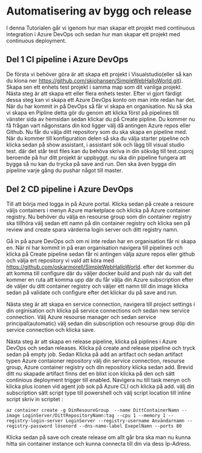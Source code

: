 # Automatisering av bygg och release



I denna Tutorialen går vi igenom hur man skapar ett projekt med continuous integration i Azure DevOps och sedan hur man skapar ett projekt med continuous deployment.

## Del 1 CI pipeline i Azure DevOps

De första vi behöver göra är att skapa ett projekt i Visualstudio(eller så kan du klona ner https://github.com/skjohansen/SimpleWebHalloWorld.git). Skapa sen ett enhets test projekt i samma map som dit vanliga projekt. Nästa steg är att skapa ett eller flera enhets tester. Efter vi gjort färdigt dessa steg kan vi skapa ett Azure DevOps konto om man inte redan har det. När du har kommit in på DevOps så får vi skapa en organisation.  Nu så ska vi skapa en Pipline detta gör du genom att klicka först på pipelines till vänster sida av hemsidan sedan klickar du på Create pipline. Du kommer nu få frågan vart någonstans din kod ligger välj då antingen Azure repos eller Github. Nu får du välja ditt repository som du ska skapa en pipeline med. När du kommer till konfiguration delen så ska du välja  starter pipeline och klicka sedan på show assistant, i assistant sök och lägg till visual studio test. där det står test files kan du behöva skriva in din sökväg till test.csproj beroende på hur ditt projekt är uppbyggt. nu ska din pipeline fungera att bygga så nu kan du trycka på save and run. Den ska även bygga din pipeline varje gång du pushar något till master. 

##  Del 2 CD pipeline i Azure DevOps

Till att börja med logga in på Azure portal. Klicka sedan på create a resoure väljs containers i menyn Azure marketplace och klicka på Azure container registry. Nu behöver du välja en resourse group som din container registry ska tillhöra välj sedan ett namn på din container registry och klicka sen på review and create spara värderna login server och ditt registry namn. 

Gå in på azure DevOps och om ni inte redan har en organisation får ni skapa en. När ni har kommit in på eran organisation navigera till pipelines och klicka på Create pipeline sedan får ni antingen välja azure repos eller github och välja ert repository vi vald att köra med https://github.com/oskarmorell/SimpleWebHalloWorld. efter det kommer du att komma till configure där du väljer docker build and push när du valt det kommer en ruta att komma upp där du får välja din Azure subscription efter de väljer du ditt container registry och väljer ett namn till din image klicka sedan på validate och configure efter det klickar du på save and run. 

Nästa steg är att skapa en service connection, navigera till project settings i din orginisation och klicka på service connections och sedan new service connection. Välj Azure resourse manager och sedan service principal(automatic) välj sedan din subscription och resourse group döp din service connection och klicka save.

Nästa steg är att skapa en release pipeline, klicka på piplines i Azure DevOps och sedan releases. Klicka på create and release pipeline och tryck sedan på empty job. Sedan Klicka på add an artifact och sedan artifact typen Azure contaioner repository välj din service connection, resourse group, Azure container registry och din repository klicka sedan add. Brevid ditt nu skapade artifact finns det en blixt icon klicka på den och sätt continious deployment trigger till enabled. Navigera nu till task menyn och klicka plus iconen vid agent job sok på Azure CLI och klicka på add. välj din subscription sätt script type till powershell och  välj script location till inline script skriv in scriptet : 

`az container create -g DinResoureGroup  --name DittContainerNamn --image LoginServer/DittRepositoryNamn:tag --cpu 1 --memory 1 --registry-login-server LoginServer --registry-username Användarnamn --registry-password lösenord --dns-name-label ExepelNamn --ports 80` 

Klicka sedan på save och create release om allt går bra ska man nu kunna hitta sin container instance och kunna connecta till din via dess Ip-Adress.

